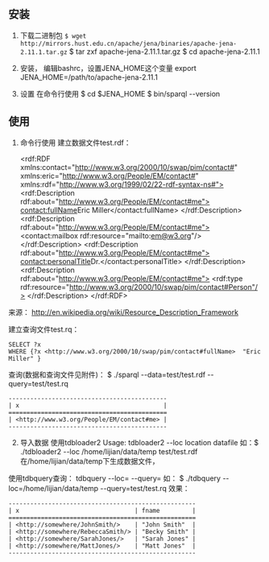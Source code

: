 安装
----------------------
1.  下载二进制包
`$ wget http://mirrors.hust.edu.cn/apache/jena/binaries/apache-jena-2.11.1.tar.gz`
$ tar zxf apache-jena-2.11.1.tar.gz
$ cd apache-jena-2.11.1

2. 安装，
编辑bashrc，设置JENA_HOME这个变量
export JENA_HOME=/path/to/apache-jena-2.11.1

3. 设置
在命令行使用
$ cd $JENA_HOME
$ bin/sparql --version

使用
----------------------
1. 命令行使用
建立数据文件test.rdf：

    <?xml version="1.0" encoding="utf-8"?>
    <rdf:RDF xmlns:contact="http://www.w3.org/2000/10/swap/pim/contact#" xmlns:eric="http://www.w3.org/People/EM/contact#" xmlns:rdf="http://www.w3.org/1999/02/22-rdf-syntax-ns#">
      <rdf:Description rdf:about="http://www.w3.org/People/EM/contact#me">
        <contact:fullName>Eric Miller</contact:fullName>
      </rdf:Description>
      <rdf:Description rdf:about="http://www.w3.org/People/EM/contact#me">
        <contact:mailbox rdf:resource="mailto:em@w3.org"/>
      </rdf:Description>
      <rdf:Description rdf:about="http://www.w3.org/People/EM/contact#me">
        <contact:personalTitle>Dr.</contact:personalTitle>
      </rdf:Description>
      <rdf:Description rdf:about="http://www.w3.org/People/EM/contact#me">
        <rdf:type rdf:resource="http://www.w3.org/2000/10/swap/pim/contact#Person"/>
      </rdf:Description>
    </rdf:RDF>

来源： <http://en.wikipedia.org/wiki/Resource_Description_Framework>
 
建立查询文件test.rq：
```
SELECT ?x
WHERE {?x <http://www.w3.org/2000/10/swap/pim/contact#fullName>  "Eric Miller" }
```

查询(数据和查询文件见附件)：
$ ./sparql --data=test/test.rdf --query=test/test.rq

    --------------------------------------------
    | x                                        |
    ============================================
    | <http://www.w3.org/People/EM/contact#me> |
    --------------------------------------------

2. 导入数据
使用tdbloader2
Usage: tdbloader2 --loc location datafile 
如：$ ./tdbloader2 --loc /home/lijian/data/temp test/test.rdf 
在/home/lijian/data/temp下生成数据文件，

使用tdbquery查询：
tdbquery --loc=<path> --query=<query>
如：
$ ./tdbquery --loc=/home/lijian/data/temp --query=test/test.rq
效果：

    ----------------------------------------------------
    | x                                | fname         |
    ====================================================
    | <http://somewhere/JohnSmith/>    | "John Smith"  |
    | <http://somewhere/RebeccaSmith/> | "Becky Smith" |
    | <http://somewhere/SarahJones/>   | "Sarah Jones" |
    | <http://somewhere/MattJones/>    | "Matt Jones"  |
    ----------------------------------------------------
